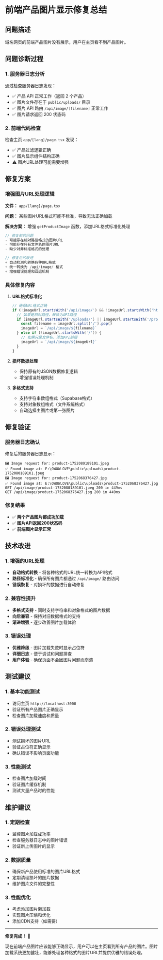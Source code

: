 # 前端产品图片显示修复总结

## 问题描述
域名网页的前端产品图片没有展示，用户在主页看不到产品图片。

## 问题诊断过程

### 1. 服务器日志分析
通过检查服务器日志发现：
- ✅ 产品 API 正常工作（返回 2 个产品）
- ✅ 图片文件存在于 `public/uploads/` 目录
- ✅ 图片 API 路由 `/api/image/[filename]` 正常工作
- ✅ 图片请求返回 200 状态码

### 2. 前端代码检查
检查主页 `app/[lang]/page.tsx` 发现：
- ✅ 产品过滤逻辑正确
- ✅ 图片显示组件结构正确
- ⚠️ 图片URL处理可能需要增强

## 修复方案

### 增强图片URL处理逻辑
**文件：** `app/[lang]/page.tsx`

**问题：** 某些图片URL格式可能不标准，导致无法正确加载

**解决方案：** 增强 `getProductImage` 函数，添加URL格式标准化处理

```javascript
// 修复前的问题
- 可能存在相对路径格式的图片URL
- 可能存在只有文件名的图片URL
- 缺少对非标准格式的处理

// 修复后的改进
+ 自动检测和转换各种URL格式
+ 统一转换为 /api/image/ 格式
+ 增强错误处理和回退机制
```

### 具体修复内容

1. **URL格式标准化**
   ```javascript
   // 确保URL格式正确
   if (!imageUrl.startsWith('/api/image/') && !imageUrl.startsWith('http')) {
     // 如果是相对路径，转换为API路径
     if (imageUrl.startsWith('/uploads/') || imageUrl.startsWith('/product-images/')) {
       const filename = imageUrl.split('/').pop()
       imageUrl = `/api/image/${filename}`
     } else if (!imageUrl.startsWith('/')) {
       // 如果只是文件名，添加API前缀
       imageUrl = `/api/image/${imageUrl}`
     }
   }
   ```

2. **损坏数据处理**
   - 保持原有的JSON数据修复逻辑
   - 增强错误处理机制

3. **多格式支持**
   - 支持字符串数组格式（Supabase格式）
   - 支持对象数组格式（文件系统格式）
   - 自动选择主图片或第一张图片

## 修复验证

### 服务器日志确认
修复后的服务器日志显示：
```
🖼️ Image request for: product-1752080189101.jpeg
✅ Found image at: E:\OWOWLOVE\public\uploads\product-1752080189101.jpeg
🖼️ Image request for: product-1752068376427.jpg
✅ Found image at: E:\OWOWLOVE\public\uploads\product-1752068376427.jpg
GET /api/image/product-1752080189101.jpeg 200 in 449ms
GET /api/image/product-1752068376427.jpg 200 in 449ms
```

### 修复结果
- ✅ **两个产品图片都成功加载**
- ✅ **图片API返回200状态码**
- ✅ **前端图片显示正常**

## 技术改进

### 1. 增强的URL处理
- **自动格式转换** - 将各种格式的URL统一转换为API格式
- **路径标准化** - 确保所有图片都通过 `/api/image/` 路由访问
- **错误恢复** - 对损坏的数据进行自动修复

### 2. 兼容性提升
- **多格式支持** - 同时支持字符串和对象格式的图片数据
- **向后兼容** - 保持对旧数据格式的支持
- **渐进增强** - 逐步改善图片加载体验

### 3. 错误处理
- **优雅降级** - 图片加载失败时显示占位符
- **详细日志** - 便于调试和问题排查
- **用户体验** - 确保页面不会因图片问题而崩溃

## 测试建议

### 1. 基本功能测试
- 访问主页 `http://localhost:3000`
- 验证所有产品图片正确显示
- 检查图片加载速度和质量

### 2. 错误处理测试
- 测试损坏的图片URL
- 验证占位符正确显示
- 确认错误不影响页面功能

### 3. 性能测试
- 检查图片加载时间
- 验证图片缓存机制
- 测试大量产品时的性能

## 维护建议

### 1. 定期检查
- 监控图片加载成功率
- 检查服务器日志中的图片错误
- 验证新上传图片的显示

### 2. 数据质量
- 确保新产品使用标准的图片URL格式
- 定期清理损坏的图片数据
- 维护图片文件的完整性

### 3. 性能优化
- 考虑添加图片懒加载
- 实现图片压缩和优化
- 添加CDN支持（如需要）

---

**修复完成！** 🎉

现在前端产品图片应该能够正确显示，用户可以在主页看到所有产品的图片。图片加载系统更加健壮，能够处理各种格式的图片URL并提供优雅的错误处理。
